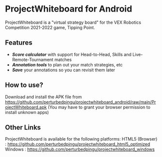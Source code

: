 # ProjectWhiteboard for Android

ProjectWhiteboard is a "virtual strategy board" for the VEX Robotics Competition 2021-2022 game, Tipping Point.

## Features

- _**Score calculator**_ with support for Head-to-Head, Skills and Live-Remote-Tournament matches
- _**Annotation tools**_ to plan out your match strategies, etc
- _**Save**_ your annotations so you can revisit them later

## How to use?

Download and install the APK file from https://github.com/perturbedpingu/projectwhiteboard_android/raw/main/ProjectWhiteboard.apk (You may have to grant your browser permission to install unknown apps)

## Other Links
ProjectWhiteboard is available for the following platforms:
HTML5 (Browser) : https://github.com/perturbedpingu/projectwhiteboard_html5_optimized
Windows : https://github.com/perturbedpingu/projectwhiteboard_windows
